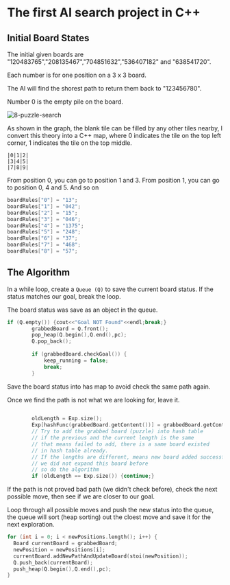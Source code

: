 # The first AI search project in C++

## Initial Board States

The initial given boards are "120483765","208135467","704851632","536407182" and "638541720".

Each number is for one position on a 3 x 3 board.

The AI will find the shorest path to return them back to "123456780".

Number 0 is the empty pile on the board.

![8-puzzle-search](https://github.com/James-Z-Zhang00/8-Puzzle-AI-Solver/assets/144994336/71708f6d-0b61-45e6-a516-0160495a5f49)

As shown in the graph, the blank tile can be filled by any other tiles nearby, I convert this theory into a C++ map, where 0 indicates the tile on the top left corner, 1 indicates the tile on the top middle.

```
|0|1|2|
|3|4|5|
|7|8|9|
```

From position 0, you can go to position 1 and 3.
From position 1, you can go to position 0, 4 and 5.
And so on

```cpp
boardRules["0"] = "13";
boardRules["1"] = "042";
boardRules["2"] = "15";
boardRules["3"] = "046";
boardRules["4"] = "1375";
boardRules["5"] = "248";
boardRules["6"] = "37";
boardRules["7"] = "468";
boardRules["8"] = "57";
```

## The Algorithm

In a while loop, create a `Queue (Q)` to save the current board status. If the status matches our goal, break the loop.

The board status was save as an object in the queue.

```cpp
if (Q.empty()) {cout<<"Goal NOT Found"<<endl;break;}
        grabbedBoard = Q.front();
        pop_heap(Q.begin(),Q.end(),pc);
        Q.pop_back();
		
		if (grabbedBoard.checkGoal()) {
			keep_running = false;
			break;
		}
```

Save the board status into has map to avoid check the same path again.

Once we find the path is not what we are looking for, leave it.

```cpp
		
		oldLength = Exp.size();
		Exp[hashFunc(grabbedBoard.getContent())] = grabbedBoard.getContent();
		// Try to add the grabbed board (puzzle) into hash table
		// if the previous and the current length is the same
		// that means failed to add, there is a same board existed
		// in hash table already.
		// If the lengths are different, means new board added successfully
		// we did not expand this board before
		// so do the algorithm
		if (oldLength == Exp.size()) {continue;}

```

If the path is not proved bad path (we didn't check before), check the next possible move, then see if we are closer to our goal.

Loop through all possible moves and push the new status into the queue, the queue will sort (heap sorting) out the cloest move and save it for the next exploration.

```cpp
for (int i = 0; i < newPositions.length(); i++) {
  Board currentBoard = grabbedBoard;
  newPosition = newPositions[i];
  currentBoard.addNewPathAndUpdateBoard(stoi(newPosition));
  Q.push_back(currentBoard);
  push_heap(Q.begin(),Q.end(),pc);
}
```
